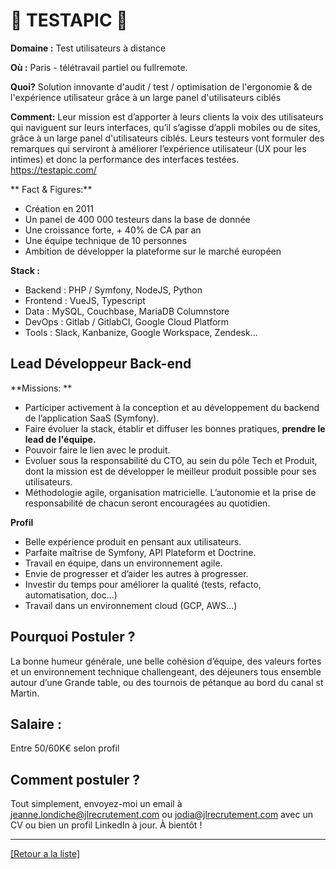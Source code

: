 # 🔎 TESTAPIC 🔎

**Domaine :** Test utilisateurs à distance

**Où :** Paris - télétravail partiel ou fullremote.
 
**Quoi?** Solution innovante d'audit / test / optimisation de l'ergonomie & de l'expérience utilisateur grâce à un large panel d'utilisateurs ciblés

**Comment:** Leur mission est d’apporter à leurs clients la voix des utilisateurs qui naviguent sur leurs interfaces, qu’il s’agisse d’appli mobiles ou de sites, grâce à un large panel d'utilisateurs ciblés. Leurs testeurs vont formuler des remarques qui serviront à améliorer l’expérience utilisateur (UX pour les intimes) et donc la performance des interfaces testées.
https://testapic.com/

** Fact & Figures:** 
* Création en 2011
* Un panel de  400 000 testeurs dans la base de donnée
* Une croissance forte, + 40% de CA par an
* Une équipe technique de 10 personnes
* Ambition de développer la plateforme sur le marché européen

**Stack :** 

* Backend : PHP / Symfony, NodeJS, Python
* Frontend : VueJS, Typescript
* Data : MySQL, Couchbase, MariaDB Columnstore
* DevOps : Gitlab / GitlabCI, Google Cloud Platform
* Tools : Slack, Kanbanize, Google Workspace, Zendesk...

## Lead Développeur Back-end 

**Missions: **
* Participer activement à la conception et au développement du backend de l’application SaaS (Symfony).
* Faire évoluer la stack, établir et diffuser les bonnes pratiques, **prendre le lead de l'équipe.**
* Pouvoir faire le lien avec le produit. 
* Evoluer sous la responsabilité du CTO, au sein du pôle Tech et Produit, dont la mission est de développer le meilleur produit possible pour ses utilisateurs.
* Méthodologie agile, organisation matricielle. L’autonomie et la prise de responsabilité de chacun seront encouragées au quotidien. 

**Profil**
* Belle expérience produit en pensant aux utilisateurs.
* Parfaite maîtrise de Symfony, API Plateform et Doctrine.
* Travail en équipe, dans un environnement agile.
* Envie de progresser et d’aider les autres à progresser.
* Investir du temps pour améliorer la qualité (tests, refacto, automatisation, doc...)
* Travail dans un environnement cloud (GCP, AWS...)

## Pourquoi Postuler ? 
La bonne humeur générale, une belle cohésion d’équipe, des valeurs fortes et un environnement technique challengeant, des déjeuners tous ensemble autour d’une Grande table, ou des tournois de pétanque au bord du canal st Martin. 

## Salaire :
Entre 50/60K€ selon profil

## Comment postuler ?

Tout simplement, envoyez-moi un email à jeanne.londiche@jlrecrutement.com ou jodia@jlrecrutement.com avec un CV ou bien un profil LinkedIn à jour. À bientôt ! 


----
<a href="https://github.com/jlondiche/job-board-php/blob/master/README.md">[Retour a la liste]</a>